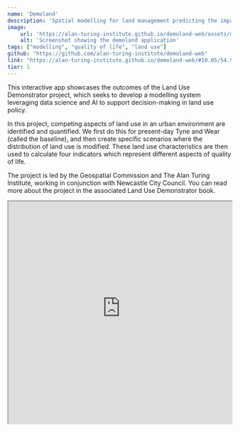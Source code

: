 ```yaml
---
name: 'Demoland'
description: 'Spatial modelling for land management predicting the impact of large-scale planning and land use changes on the quality of life.'
image:
    url: 'https://alan-turing-institute.github.io/demoland-web/assets/map-7fd64ded.png'
    alt: 'Screenshot showing the demoland application'
tags: ["modelling", "quality of life", "land use"]
github: "https://github.com/alan-turing-institute/demoland-web"
link: "https://alan-turing-institute.github.io/demoland-web/#10.05/54.94/-1.59"
tier: 1
---
```


This interactive app showcases the outcomes of the Land Use Demonstrator project, which seeks to develop a modelling system leveraging data science and AI to support decision-making in land use policy.

In this project, competing aspects of land use in an urban environment are identified and quantified. We first do this for present-day Tyne and Wear (called the baseline), and then create specific scenarios where the distribution of land use is modified. These land use characteristics are then used to calculate four indicators which represent different aspects of quality of life.

The project is led by the Geospatial Commission and The Alan Turing Institute, working in conjunction with Newcastle City Council. You can read more about the project in the associated Land Use Demonstrator book.

<iframe  style="width:100%;min-height:500px" src="https://alan-turing-institute.github.io/demoland-web/#10.05/54.94/-1.59" title="demoland"/>
